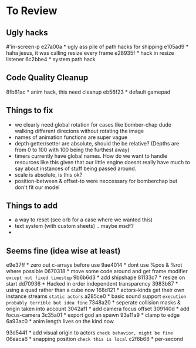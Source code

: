 # To Review

## Ugly hacks
#'in-screen-p
e27a00a * ugly ass pile of path hacks for shipping
e105ad9 * haha jesus, it was calling resize every frame
e28935f * hack in resize listener
6c2bbe4 * system path hack

## Code Quality Cleanup
8fb61ac * anim hack, this need cleanup
eb56f23 * default gamepad

## Things to fix
- we clearly need global rotation for cases like bomber-chap
  dude walking different direcions without rotating the image
- names of animation functions are super vague
- depth getter/setter are absolute, should the be relative?
  (Depths are from 0 to 100 with 100 being the furthest away)
- timers currently have global names. How do we want to handle
  resources like this given that our little engine doesnt really
  have much to say about instances of stuff being passed around.
- scale is absolute, is this ok?
- position-between & offset-to were neccessary for bomberchap
  but don't fit our model

## Things to add
- a way to reset (see orb for a case where we wanted this)
- text system (with custom sheets) .. maybe msdf?
-

## Seems fine (idea wise at least)
e9e37ff * zero out c-arrays before use
9ae4014 * dont use %pos & %rot where possible
0670318 * move some code around and get frame modifier `except not fixed timestep`
9b6b6d3 * add shipshape
81133c7 * resize on start
dd70936 * Hacked in order independent transparency
3983b87 * using a quad rather than a cube now
168d121 * actors-kinds get their own instance streams `static actors`
a285ce0 * basic sound support `execution probably terrible but idea fine`
7348a20 * seperate collision masks & origin taken into account
3042af1 * add camera focus offset
309140d * add focus-camera
3c35a01 * export god an spawn
93a11a9 * clamp to edge
6a93ac0 * anim length lives on the kind now

93d5441 * add visual origin to actors `check behavior, might be fine`
06eaca6 * snapping position `check this is local`
c2f6b68 * per-second
